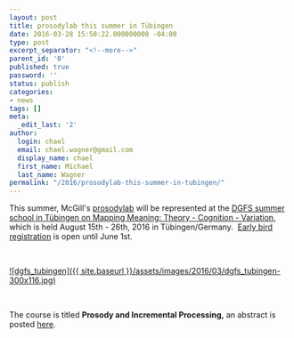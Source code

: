 ```yaml
---
layout: post
title: prosodylab this summer in Tübingen
date: 2016-03-28 15:50:22.000000000 -04:00
type: post
excerpt_separator: "<!--more-->"
parent_id: '0'
published: true
password: ''
status: publish
categories:
- news
tags: []
meta:
  _edit_last: '2'
author:
  login: chael
  email: chael.wagner@gmail.com
  display_name: chael
  first_name: Michael
  last_name: Wagner
permalink: "/2016/prosodylab-this-summer-in-tubingen/"
---
```

This summer, McGill's&nbsp;[prosodylab](http://prosodylab.org/) will be represented at the [DGFS summer school in Tübingen on&nbsp;Mapping Meaning: Theory - Cognition - Variation](http://www.uni-tuebingen.de/forschung/forschungsschwerpunkte/sonderforschungsbereiche/sfb-833/ev/dgfs-summer-school-2016-sfb-833.html), which is held&nbsp;August 15th - 26th, 2016 in Tübingen/Germany. &nbsp;[Early bird registration](http://www.sfb833.uni-tuebingen.de/ev/dgfs-summer-school-2016-sfb-833/registration.html) is open until June 1st.

&nbsp;

[![dgfs_tubingen]({{ site.baseurl }}/assets/images/2016/03/dgfs_tubingen-300x116.jpg)](http://prosodylab.org/wp-content/dgfs_tubingen.jpg)

&nbsp;

The course is titled **Prosody and Incremental Processing,** an abstract is posted [here](http://www.sfb833.uni-tuebingen.de/ev/dgfs-summer-school-2016-sfb-833/courses/b-cognition/b3-wagner.html).

&nbsp;

